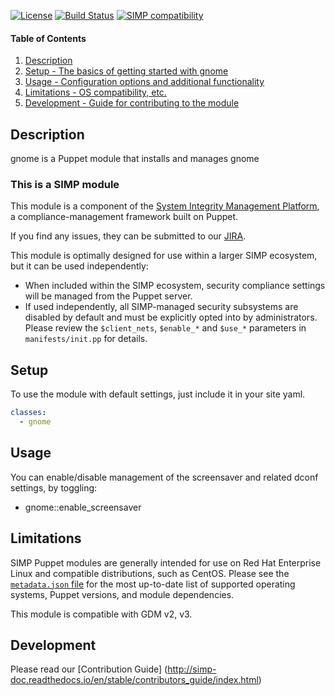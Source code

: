 [![License](http://img.shields.io/:license-apache-blue.svg)](http://www.apache.org/licenses/LICENSE-2.0.html) [![Build Status](https://travis-ci.org/simp/pupmod-simp-gnome.svg)](https://travis-ci.org/simp/pupmod-simp-gnome) [![SIMP compatibility](https://img.shields.io/badge/SIMP%20compatibility-6.0.*-orange.svg)](https://img.shields.io/badge/SIMP%20compatibility-6.0.*-orange.svg)

#### Table of Contents
1. [Description](#description)
2. [Setup - The basics of getting started with gnome](#setup)
3. [Usage - Configuration options and additional functionality](#usage)
4. [Limitations - OS compatibility, etc.](#limitations)
5. [Development - Guide for contributing to the module](#development)

## Description

gnome is a Puppet module that installs and manages gnome

### This is a SIMP module
This module is a component of the [System Integrity Management Platform](https://github.com/NationalSecurityAgency/SIMP), a compliance-management framework built on Puppet.

If you find any issues, they can be submitted to our [JIRA](https://simp-project.atlassian.net/).

This module is optimally designed for use within a larger SIMP ecosystem, but it can be used independently:

 * When included within the SIMP ecosystem, security compliance settings will be managed from the Puppet server.
 * If used independently, all SIMP-managed security subsystems are disabled by default and must be explicitly opted into by administrators.  Please review the `$client_nets`, `$enable_*` and `$use_*` parameters in `manifests/init.pp` for details.

## Setup

To use the module with default settings, just include it in your site yaml.

```yaml
classes:
  - gnome
```

## Usage

You can enable/disable management of the screensaver and related dconf settings,
by toggling:
  * gnome::enable_screensaver

## Limitations

SIMP Puppet modules are generally intended for use on Red Hat Enterprise Linux and compatible distributions, such as CentOS. Please see the [`metadata.json` file](./metadata.json) for the most up-to-date list of supported operating systems, Puppet versions, and module dependencies.

This module is compatible with GDM v2, v3.

## Development

Please read our [Contribution Guide] (http://simp-doc.readthedocs.io/en/stable/contributors_guide/index.html)
